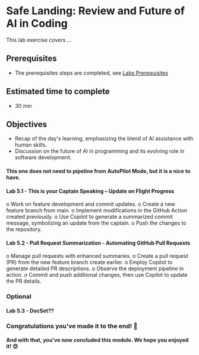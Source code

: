 # Safe Landing: Review and Future of AI in Coding 
This lab exercise covers ...

## Prerequisites
- The prerequisites steps are completed, see [Labs Prerequisites](https://github.com/XpiritBV/Copilot-Bootcamp#labs-prerequisites)

## Estimated time to complete
- 30 min

## Objectives
- Recap of the day's learning, emphasizing the blend of AI assistance with human skills.
- Discussion on the future of AI in programming and its evolving role in software development.


#### This one does not need to pipeline from AutoPilot Mode, but it is a nice to have.

#### Lab 5.1 - This is your Captain Speaking – Update on Flight Progress

o	Work on feature development and commit updates.
o	Create a new feature branch from main.
o	Implement modifications in the GitHub Action created previously.
o	Use Copilot to generate a summarized commit message, symbolizing an update from the captain.
o	Push the changes to the repository.

#### Lab 5.2 - Pull Request Summarization - Automating GitHub Pull Requests

o	Manage pull requests with enhanced summaries.
o	Create a pull request (PR) from the new feature branch create earlier.
o	Employ Copilot to generate detailed PR descriptions.
o	Observe the deployment pipeline in action.
o	Commit and push additional changes, then use Copilot to update the PR details.

### Optional

#### Lab 5.3 - DocSet??


### Congratulations you've made it to the end! &#x1F389;

#### And with that, you've now concluded this module. We hope you enjoyed it! &#x1F60A;